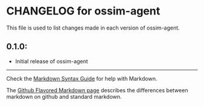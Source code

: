 # CHANGELOG for ossim-agent

This file is used to list changes made in each version of ossim-agent.

## 0.1.0:

* Initial release of ossim-agent

- - -
Check the [Markdown Syntax Guide](http://daringfireball.net/projects/markdown/syntax) for help with Markdown.

The [Github Flavored Markdown page](http://github.github.com/github-flavored-markdown/) describes the differences between markdown on github and standard markdown.
